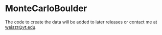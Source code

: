 # MonteCarloBoulder

The code to create the data will be added to later releases or contact me at weiszr@vt.edu.
